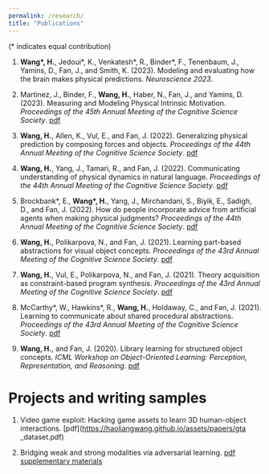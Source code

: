 ```yaml
---
permalink: /research/
title: "Publications"
---
```


(\* indicates equal contribution)

1. **Wang\*, H.**, Jedoui\*, K., Venkatesh\*, R., Binder\*, F., Tenenbaum, J., Yamins, D., Fan, J., and Smith, K. (2023). Modeling and evaluating how the brain makes physical predictions. *Neuroscience 2023*.

2. Martinez, J., Binder, F., **Wang, H.**, Haber, N., Fan, J., and Yamins, D. (2023). Measuring and Modeling Physical Intrinsic Motivation. *Proceedings of the 45th Annual Meeting of the Cognitive Science Society*. [pdf](https://arxiv.org/pdf/2305.13452.pdf)

3. **Wang, H.**, Allen, K., Vul, E., and Fan, J. (2022). Generalizing physical prediction by composing forces and objects. *Proceedings of the 44th Annual Meeting of the Cognitive Science Society*. [pdf](https://haoliangwang.github.io/assets/papers/Generalizing_physical_prediction_by_composing_forces_and_objects.pdf)

4. **Wang, H.**, Yang, J., Tamari, R., and Fan, J. (2022). Communicating understanding of physical dynamics in natural language. *Proceedings of the 44th Annual Meeting of the Cognitive Science Society*. [pdf](https://haoliangwang.github.io/assets/papers/Communicating_understanding_of_physical_dynamics_in_natural_language.pdf)

5. Brockbank\*, E., **Wang\*, H.**, Yang, J.,  Mirchandani, S., Biyik, E., Sadigh, D., and Fan, J. (2022). How do people incorporate advice from artificial agents when making physical judgments? *Proceedings of the 44th Annual Meeting of the Cognitive Science Society*. [pdf](https://haoliangwang.github.io/assets/papers/How_do_people_incorporate_advice_from_artificial_agents_when_making_physical_judgments.pdf)

6. **Wang, H.**, Polikarpova, N., and Fan, J. (2021). Learning part-based abstractions for visual object concepts. *Proceedings of the 43rd Annual Meeting of the Cognitive Science Society*. [pdf](https://cogtoolslab.github.io/pdf/wang_cogsci_2021a.pdf)

7. **Wang, H.**, Vul, E., Polikarpova, N., and Fan, J. (2021). Theory acquisition as constraint-based program synthesis. *Proceedings of the 43rd Annual Meeting of the Cognitive Science Society*. [pdf](https://cogtoolslab.github.io/pdf/wang_cogsci_2021b.pdf)

8. McCarthy\*, W., Hawkins\*, R., **Wang, H.**, Holdaway, C., and Fan, J. (2021). Learning to communicate about shared procedural abstractions. *Proceedings of the 43rd Annual Meeting of the Cognitive Science Society*. [pdf](https://cogtoolslab.github.io/pdf/mccarthy_cogsci_2021b.pdf)

9. **Wang, H.**, and Fan, J. (2020). Library learning for structured object concepts. *ICML Workshop on Object-Oriented Learning: Perception, Representation, and Reasoning*. [pdf](https://cogtoolslab.github.io/pdf/wang_ool_2020.pdf)

# Projects and writing samples

1. Video game exploit: Hacking game assets to learn 3D human-object interactions. [pdf](https://haoliangwang.github.io/assets/papers/gta
_dataset.pdf)

2. Bridging weak and strong modalities via adversarial learning. [pdf](https://haoliangwang.github.io/assets/papers/sketch_gan.pdf) [supplementary materials](https://haoliangwang.github.io/assets/papers/sketch_gan_sup.pdf)